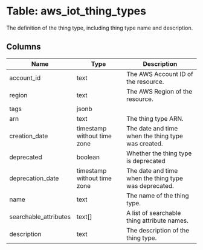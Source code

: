 
# Table: aws_iot_thing_types
The definition of the thing type, including thing type name and description.
## Columns
| Name        | Type           | Description  |
| ------------- | ------------- | -----  |
|account_id|text|The AWS Account ID of the resource.|
|region|text|The AWS Region of the resource.|
|tags|jsonb||
|arn|text|The thing type ARN.|
|creation_date|timestamp without time zone|The date and time when the thing type was created.|
|deprecated|boolean|Whether the thing type is deprecated|
|deprecation_date|timestamp without time zone|The date and time when the thing type was deprecated.|
|name|text|The name of the thing type.|
|searchable_attributes|text[]|A list of searchable thing attribute names.|
|description|text|The description of the thing type.|
